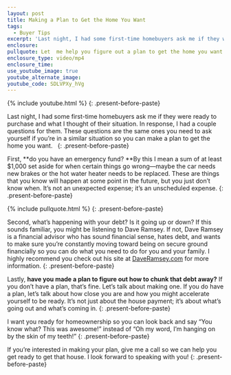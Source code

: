 ```yaml
---
layout: post
title: Making a Plan to Get the Home You Want
tags:
  - Buyer Tips
excerpt: 'Last night, I had some first-time homebuyers ask me if they were ready to purchase and what I thought of their situation. In response, I had a couple questions for them. These questions are the same ones you need to ask yourself if you’re in a similar situation so you can make a plan to get the home you want.'
enclosure:
pullquote: Let  me help you figure out a plan to get the home you want.
enclosure_type: video/mp4
enclosure_time:
use_youtube_image: true
youtube_alternate_image:
youtube_code: SDLVPXy_hVg
---
```



{% include youtube.html %}
{: .present-before-paste}

Last night, I had some first-time homebuyers ask me if they were ready to purchase and what I thought of their situation. In response, I had a couple questions for them. These questions are the same ones you need to ask yourself if you’re in a similar situation so you can make a plan to get the home you want. &nbsp;
{: .present-before-paste}

First, **do you have an emergency fund?&nbsp;**By this I mean a sum of at least $1,000 set aside for when certain things go wrong—maybe the car needs new brakes or the hot water heater needs to be replaced. These are things that you know will happen at some point in the future, but you just don’t know when. It’s not an unexpected expense; it’s an unscheduled expense.
{: .present-before-paste}

{% include pullquote.html %}
{: .present-before-paste}

Second, what’s happening with your debt? Is it going up or down? If this sounds familiar, you might be listening to Dave Ramsey. If not, Dave Ramsey is a financial advisor who has sound financial sense, hates debt, and wants to make sure you’re constantly moving toward being on secure ground financially so you can do what you need to do for you and your family. I highly recommend you check out his site at [DaveRamsey.com](https://www.daveramsey.com/) for more information.
{: .present-before-paste}

Lastly, **have you made a plan to figure out how to chunk that debt away?** If you don’t have a plan, that’s fine. Let’s talk about making one. If you do have a plan, let’s talk about how close you are and how you might accelerate yourself to be ready. It’s not just about the house payment; it’s about what’s going out and what’s coming in.
{: .present-before-paste}

I want you ready for homeownership so you can look back and say “You know what? This was awesome!” instead of “Oh my word, I’m hanging on by the skin of my teeth!”
{: .present-before-paste}

If you’re interested in making your plan, give me a call so we can help you get ready to get that house. I look forward to speaking with you!
{: .present-before-paste}